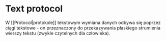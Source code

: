 # Text protocol
W [[Protocol|protokole]] tekstowym wymiana danych odbywa się poprzez ciągi tekstowe - on przeznaczony do przekazywania płaskiego strumienia wierszy tekstu (zwykle czytelnych dla człowieka).